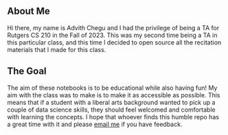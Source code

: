 ## About Me

Hi there, my name is Advith Chegu and I had the privilege of being a TA for Rutgers CS 210 in the Fall of 2023. This was my second time being a TA in this particular class, and this time I decided to open source all the recitation materials that I made for this class. 

## The Goal

The aim of these notebooks is to be educational while also having fun! My aim with the class was to make is to make it as accessible as possible. This means that if a student with a liberal arts background wanted to pick up a couple of data science skills, they should feel welcomed and comfortable with learning the concepts. I hope that whoever finds this humble repo has a great time with it and please [email me](mailto:advil64@gmail.com) if you have feedback.